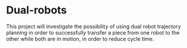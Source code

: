 # Dual-robots 
This project will investigate the possibility of using dual robot trajectory planning in order to successfully transfer a piece from one robot to the other while both are in motion, in order to reduce cycle time.
